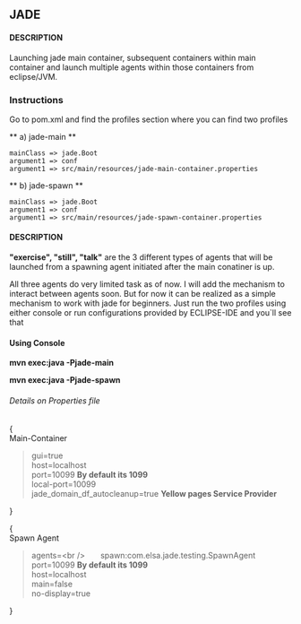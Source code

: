 ## JADE

#### DESCRIPTION

Launching jade main container, subsequent containers within main container and launch multiple agents within those containers from eclipse/JVM. 


### Instructions

Go to pom.xml and find the profiles section where you can find two profiles 

** a) jade-main **

	mainClass => jade.Boot
	argument1 => conf
	argument1 => src/main/resources/jade-main-container.properties

** b) jade-spawn **

	mainClass => jade.Boot
	argument1 => conf
	argument1 => src/main/resources/jade-spawn-container.properties


#### DESCRIPTION

**"exercise", "still", "talk"** are the 3 different types of agents that will be launched from a spawning agent initiated after the main conatiner is up.

All three agents do very limited task as of now. I will add the mechanism to interact between agents soon. But for now it can be realized as a simple mechanism to work with jade for beginners. Just run the two profiles using either console or run configurations provided by ECLIPSE-IDE and you`ll see that 

#### Using Console

**mvn exec:java -Pjade-main**

**mvn exec:java -Pjade-spawn**

###### Details on Properties file 
{<br /> 
Main-Container 
>gui=true<br />
host=localhost<br />
port=10099 **By default its 1099**<br />
local-port=10099<br />
jade_domain_df_autocleanup=true 
**Yellow pages Service Provider**

}


{<br /> Spawn Agent <br />
>agents=\<br />
  &nbsp;&nbsp;&nbsp;&nbsp;&nbsp;&nbsp;spawn:com.elsa.jade.testing.SpawnAgent<br />
port=10099 **By default its 1099**<br />
host=localhost<br />
main=false<br />
no-display=true<br />

}
